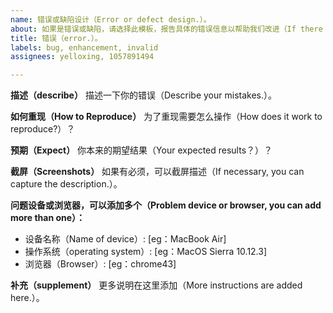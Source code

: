 ```yaml
---
name: 错误或缺陷设计（Error or defect design.）。
about: 如果是错误或缺陷，请选择此模板，报告具体的错误信息以帮助我们改进（If there are errors or defects, please select this template and report specific error information to help us improve.）。
title: 错误（error.）。
labels: bug, enhancement, invalid
assignees: yelloxing, 1057891494

---
```


**描述（describe）**
描述一下你的错误（Describe your mistakes.）。

**如何重现（How to Reproduce）**
为了重现需要怎么操作（How does it work to reproduce?）？

**预期（Expect）**
你本来的期望结果（Your expected results？）？

**截屏（Screenshots）**
如果有必须，可以截屏描述（If necessary, you can capture the description.）。

**问题设备或浏览器，可以添加多个（Problem device or browser, you can add more than one）：**
 - 设备名称（Name of device）: [eg：MacBook Air]
 - 操作系统（operating system）: [eg：MacOS Sierra 10.12.3]
 - 浏览器（Browser）: [eg：chrome43]

**补充（supplement）**
更多说明在这里添加（More instructions are added here.）。
